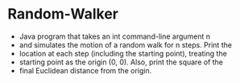 # Random-Walker

* Java program  that takes an int command-line argument n
 * and simulates the motion of a random walk for n steps. Print the
 * location at each step (including the starting point), treating the
 * starting point as the origin (0, 0). Also, print the square of the
 * final Euclidean distance from the origin.

